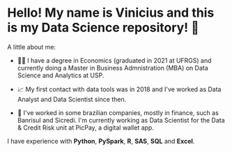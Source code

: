 # Hello! My name is Vinicius and this is my Data Science repository! 👋

A little about me:

- :student:	I have a degree in Economics (graduated in 2021 at UFRGS) and currently doing a Master in Business Admnistration (MBA) on Data Science and Analytics at USP.

- :chart_with_upwards_trend: My first contact with data tools was in 2018 and I've worked as Data Analyst and Data Scientist since then.

- :bank:	I've worked in some brazilian companies, mostly in finance, such as Banrisul and Sicredi. I'm currently working as Data Scientist for the Data & Credit Risk unit at PicPay, a digital wallet app.


I have experience with **Python**, **PySpark**, **R**, **SAS**, **SQL** and **Excel**.
